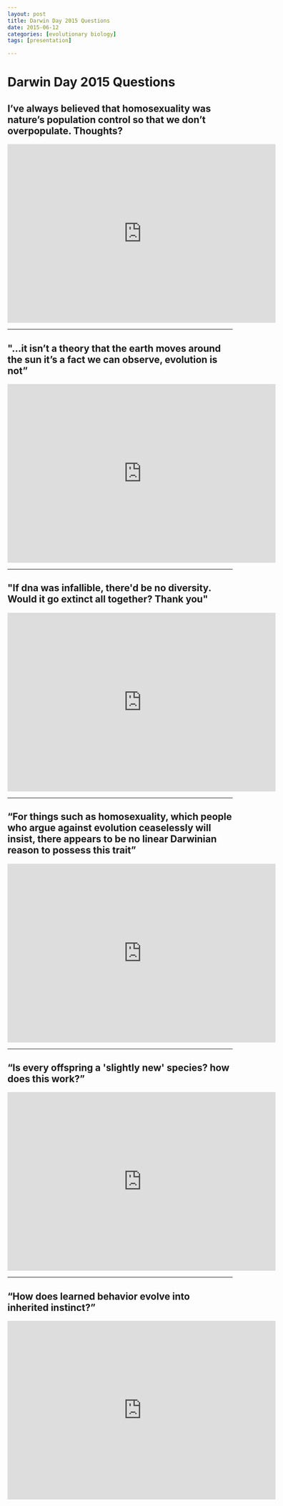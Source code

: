 ```yaml
---
layout: post
title: Darwin Day 2015 Questions
date: 2015-06-12
categories: [evolutionary biology]
tags: [presentation]

---
```


# Darwin Day 2015 Questions


## I’ve always believed that homosexuality was nature’s population control so that we don’t overpopulate. Thoughts?

<iframe width="600" height="400" src="https://www.youtube.com/embed/dQlw4PpDs4o" frameborder="0" allowfullscreen></iframe>

-------

## "...it isn’t a theory that the earth moves around the sun it’s a fact we can observe, evolution is not”

<iframe width="600" height="400" src="https://www.youtube.com/embed/4Wp3Awd3MIk" frameborder="0" allowfullscreen></iframe>

-------

## "If dna was infallible, there'd be no diversity. Would it go extinct all together? Thank you"

<iframe width="600" height="400" src="https://www.youtube.com/embed/1rcDU6ypofo" frameborder="0" allowfullscreen></iframe>

-------

## “For things such as homosexuality, which people who argue against evolution ceaselessly will insist, there appears to be no linear Darwinian reason to possess this trait”

<iframe width="600" height="400" src="https://www.youtube.com/embed/IDmQns78FR8" frameborder="0" allowfullscreen></iframe>

-------

## “Is every offspring a 'slightly new' species? how does this work?”

<iframe width="600" height="400" src="https://www.youtube.com/embed/Xv6Th7UwAVY" frameborder="0" allowfullscreen></iframe>

-------

## “How does learned behavior evolve into inherited instinct?”

<iframe width="600" height="400" src="https://www.youtube.com/embed/Sdqg-jn_tBk" frameborder="0" allowfullscreen></iframe>
